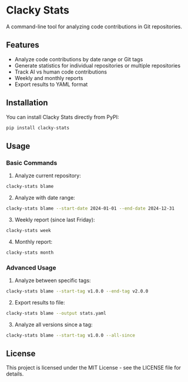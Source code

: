 # Clacky Stats

A command-line tool for analyzing code contributions in Git repositories.

## Features

- Analyze code contributions by date range or Git tags
- Generate statistics for individual repositories or multiple repositories
- Track AI vs human code contributions
- Weekly and monthly reports
- Export results to YAML format

## Installation

You can install Clacky Stats directly from PyPI:

```bash
pip install clacky-stats
```

## Usage

### Basic Commands

1. Analyze current repository:
```bash
clacky-stats blame
```

2. Analyze with date range:
```bash
clacky-stats blame --start-date 2024-01-01 --end-date 2024-12-31
```

3. Weekly report (since last Friday):
```bash
clacky-stats week
```

4. Monthly report:
```bash
clacky-stats month
```

### Advanced Usage

1. Analyze between specific tags:
```bash
clacky-stats blame --start-tag v1.0.0 --end-tag v2.0.0
```

2. Export results to file:
```bash
clacky-stats blame --output stats.yaml
```

3. Analyze all versions since a tag:
```bash
clacky-stats blame --start-tag v1.0.0 --all-since
```

## License

This project is licensed under the MIT License - see the LICENSE file for details.